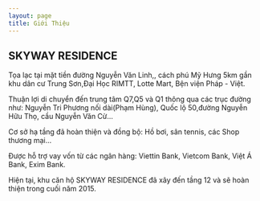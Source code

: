 ```yaml
---
layout: page
title: Giới Thiệu
---
```


SKYWAY RESIDENCE
---

Tọa lạc tại mặt tiền đường Nguyễn Văn Linh,, cách phú Mỹ Hưng 5km gần khu dân cư Trung Sơn,Đại Học RIMTT, Lotte Mart, Bện viện Pháp - Việt.

Thuận lợi di chuyển đến trung tâm Q7,Q5 và Q1 thông qua các trục đường như: Nguyễn Tri Phương nối dài(Phạm Hùng), Quốc lộ 50,đường Nguyễn Hữu Thọ, cầu Nguyễn Văn Cừ...

Cơ sở hạ tầng đã hoàn thiện và đồng bộ: Hồ bơi, sân tennis, các Shop thương mại...

Được hỗ trợ vay vốn từ các ngân hàng: Viettin Bank, Vietcom Bank, Việt Á Bank, Exim Bank.

Hiện tại, khu căn hộ SKYWAY RESIDENCE đã xây đến tầng 12 và sẽ hoàn thiện trong cuối năm 2015.